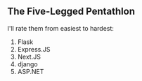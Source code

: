 ## The Five-Legged Pentathlon

I'll rate them from easiest to hardest:

<ol>
  <li>Flask</li>
  <li>Express.JS</li>
  <li>Next.JS</li>
  <li>django</li>
  <li>ASP.NET</li>
</ol>
